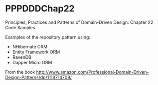 PPPDDDChap22
============

Principles, Practices and Patterns of Domain-Driven Design: Chapter 22 Code Samples

Examples of the repository pattern using:

- NHibernate ORM
- Entity Framework ORM
- RavenDB
- Dapper Micro ORM

From the book http://www.amazon.com/Professional-Domain-Driven-Design-Patterns/dp/1118714709/

